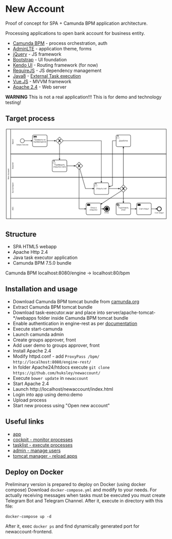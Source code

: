 # New Account

Proof of concept for SPA + Camunda BPM application architecture.

Processing applications to open bank account for business entity.

  * [Camunda BPM](https://camunda.org/) - process orchestration, auth
  * [AdminLTE](https://almsaeedstudio.com/themes/AdminLTE/index2.html) - application theme, forms
  * [jQuery](https://jquery.com/) - JS framework
  * [Bootstrap](http://getbootstrap.com/) - UI foundation
  * [Kendo UI](http://www.telerik.com/kendo-ui/open-source-core) - Routing framework (for now)
  * [RequireJS](http://requirejs.org/) - JS dependency management
  * [Java8](http://www.oracle.com/technetwork/java/javase/downloads/index.html) - [External Task execution](https://docs.camunda.org/manual/7.4/user-guide/process-engine/external-tasks/)
  * [Vue.JS](https://vuejs.org/v2/guide/) - MVVM framework
  * [Apache 2.4](http://httpd.apache.org/) - Web server
  
**WARNING** This is not a real application!!! This is for demo and technology testing!

## Target process

![Image of process](process/newaccount.png)

## Structure

  * SPA HTML5 webapp
  * Apache Http 2.4
  * Java task executor application
  * Camunda BPM 7.5.0 bundle
  
Camunda BPM localhost:8080/engine -> localhost:80/bpm

## Installation and usage

  * Download Camunda BPM tomcat bundle from [camunda.org](https://camunda.org/download/)
  * Extract Camunda BPM tomcat bundle 
  * Download task-executor.war and place into server/apache-tomcat-*/webapps folder inside Camunda BPM tomcat bundle
  * Enable authentication in engine-rest as per [documentation](https://docs.camunda.org/manual/7.5/reference/rest/overview/authentication/)
  * Execute start-camunda
  * Launch camunda admin
  * Create groups approver, front
  * Add user demo to groups approver, front
  * Install Apache 2.4
  * Modify httpd.conf - add ``ProxyPass /bpm/ http://localhost:8080/engine-rest/``
  * In folder Apache24/htdocs execute ``git clone https://github.com/huksley/newaccount/``
  * Execute ``bower update`` in ``newaccount``
  * Start Apache 2.4
  * Launch http://localhost/newaccount/index.html
  * Login into app using demo:demo
  * Upload process
  * Start new process using "Open new account"
  
## Useful links

  * [app](http://localhost/newaccount/index.html)
  * [cockpit - monitor processes](http://localhost:8080/camunda/app/cockpit/)
  * [tasklist - execute processes](http://localhost:8080/camunda/app/tasklist/)
  * [admin - manage users](http://localhost:8080/camunda/app/admin/)
  * [tomcat manager - reload apps](http://localhost:8080/manager/html)
  
## Deploy on Docker

Preliminary version is prepared to deploy on Docker (using docker compose)
Download ``docker-compose.yml`` and modify to your needs.
For actually receiving messages when tasks must be executed you must create Telegram Bot and Telegram Channel.
After it, execute in directory with this file:

``docker-compose up -d``

After it, exec ``docker ps`` and find dynamically generated port for newaccount-frontend.
